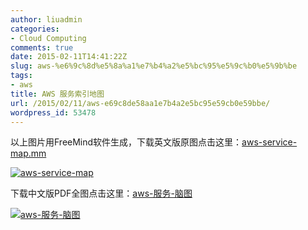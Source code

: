 ```yaml
---
author: liuadmin
categories:
- Cloud Computing
comments: true
date: 2015-02-11T14:41:22Z
slug: aws-%e6%9c%8d%e5%8a%a1%e7%b4%a2%e5%bc%95%e5%9c%b0%e5%9b%be
tags:
- aws
title: AWS 服务索引地图
url: /2015/02/11/aws-e69c8de58aa1e7b4a2e5bc95e59cb0e59bbe/
wordpress_id: 53478
---
```


以上图片用FreeMind软件生成，下载英文版原图点击这里：[aws-service-map.mm](http://7bv9gn.com1.z0.glb.clouddn.com/wp-content/uploads/2015/02/aws-service-map.mm_.zip)

[![aws-service-map](http://7bv9gn.com1.z0.glb.clouddn.com/wp-content/uploads/2015/02/aws-service-map-1024x710.jpeg)](http://7bv9gn.com1.z0.glb.clouddn.com/wp-content/uploads/2015/02/aws-service-map.jpeg)



下载中文版PDF全图点击这里：[aws-服务-脑图](http://7bv9gn.com1.z0.glb.clouddn.com/wp-content/uploads/2015/02/aws-服务-脑图.pdf)

[![aws-服务-脑图](http://7bv9gn.com1.z0.glb.clouddn.com/wp-content/uploads/2015/02/aws-服务-脑图-1024x446.jpeg)](http://7bv9gn.com1.z0.glb.clouddn.com/wp-content/uploads/2015/02/aws-服务-脑图.jpeg)
